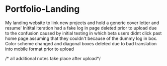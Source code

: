# Portfolio-Landing
My landing website to link new projects and hold a generic cover letter and resume'
Initital iteration had a fake log in page deleted prior to upload due to the confusion caused by initial testing in which beta users didnt click past home page assuming that they couldn't because of the dummy log in box.
Color scheme changed and diagonal boxes deleted due to bad translation into mobile format prior to upload

/* all additional notes take place after upload*/


